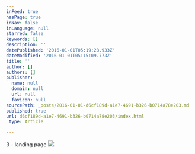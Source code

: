 ```yaml
---
inFeed: true
hasPage: true
inNav: false
inLanguage: null
starred: false
keywords: []
description: ''
datePublished: '2016-01-01T05:19:28.933Z'
dateModified: '2016-01-01T05:15:09.773Z'
title: ''
author: []
authors: []
publisher:
  name: null
  domain: null
  url: null
  favicon: null
sourcePath: _posts/2016-01-01-d6cf189d-a1e7-4691-b326-b0714a78e203.md
published: true
url: d6cf189d-a1e7-4691-b326-b0714a78e203/index.html
_type: Article

---
```

3 - landing page
![](https://the-grid-user-content.s3-us-west-2.amazonaws.com/13b214d8-451d-47f5-811d-41d0ef4d4703.png)